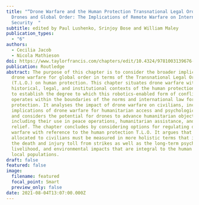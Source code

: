 ```yaml
---
title: "“Drone Warfare and the Human Protection Transnational Legal Order,” in
  Drones and Global Order: The Implications of Remote Warfare on International
  Security  "
subtitle: edited by Paul Lushenko, Srinjoy Bose and William Maley
publication_types:
  - "6"
authors:
  - Cecilia Jacob
  - Nicola Mathieson
doi: https://www.taylorfrancis.com/chapters/edit/10.4324/9781003139676-5/drone-warfare-human-protection-transnational-legal-order-cecilia-jacob-nicola-mathieson
publication: Routledge
abstract: The purpose of this chapter is to consider the broader implications of
  drone warfare for global order in terms of the Transnational Legal Order
  (T.L.O.) on human protection. This chapter situates drone warfare within the
  historical, legal, and institutional contexts of the human protection T.L.O.
  to establish the degree to which this robotics-enabled form of conflict
  operates within the boundaries of the norms and international law for human
  protection. It analyses the impact of drone warfare on civilians, including
  implications of drone warfare for humanitarian access and psychological harm,
  and considers the potential for drones to advance humanitarian objectives,
  including their use in peace operations, humanitarian assistance, and disaster
  relief. The chapter concludes by considering options for regulating drone
  warfare with reference to the human protection T.L.O. It argues that the harm
  allocated to civilians must be measured in more holistic terms that include
  the death and injury toll from strikes as well as the long-term psychological,
  livelihood, and environmental impacts that are integral to the human rights of
  local populations.
draft: false
featured: false
image:
  filename: featured
  focal_point: Smart
  preview_only: false
date: 2021-08-04T13:07:00.000Z
---
```


